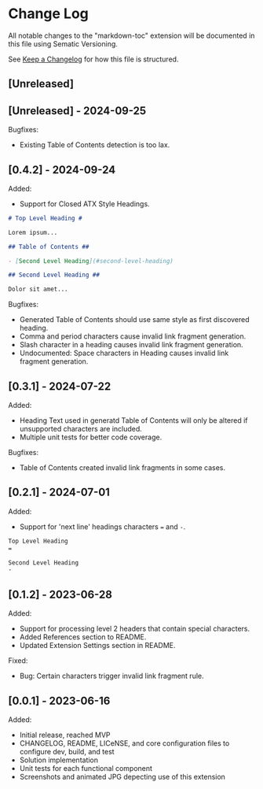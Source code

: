 # Change Log

All notable changes to the "markdown-toc" extension will be documented in this file using Sematic Versioning.

See [Keep a Changelog](http://keepachangelog.com/) for how this file is structured.

## [Unreleased]

## [Unreleased] - 2024-09-25

Bugfixes:

- Existing Table of Contents detection is too lax.

## [0.4.2] - 2024-09-24

Added:

- Support for Closed ATX Style Headings.

```markdown
# Top Level Heading #

Lorem ipsum...

## Table of Contents ##

- [Second Level Heading](#second-level-heading)

## Second Level Heading ##

Dolor sit amet...

```

Bugfixes:

- Generated Table of Contents should use same style as first discovered heading.
- Comma and period characters cause invalid link fragment generation.
- Slash character in a heading causes invalid link fragment generation.
- Undocumented: Space characters in Heading causes invalid link fragment generation.

## [0.3.1] - 2024-07-22

Added:

- Heading Text used in generatd Table of Contents will only be altered if unsupported characters are included.
- Multiple unit tests for better code coverage.

Bugfixes:

- Table of Contents created invalid link fragments in some cases.

## [0.2.1] - 2024-07-01

Added:

- Support for 'next line' headings characters `=` and `-`.

```markdown
Top Level Heading
=

Second Level Heading
-

```

## [0.1.2] - 2023-06-28

Added:

- Support for processing level 2 headers that contain special characters.
- Added References section to README.
- Updated Extension Settings section in README.

Fixed:

- Bug: Certain characters trigger invalid link fragment rule.

## [0.0.1] - 2023-06-16

Added:

- Initial release, reached MVP
- CHANGELOG, README, LICeNSE, and core configuration files to configure dev, build, and test
- Solution implementation
- Unit tests for each functional component
- Screenshots and animated JPG depecting use of this extension

